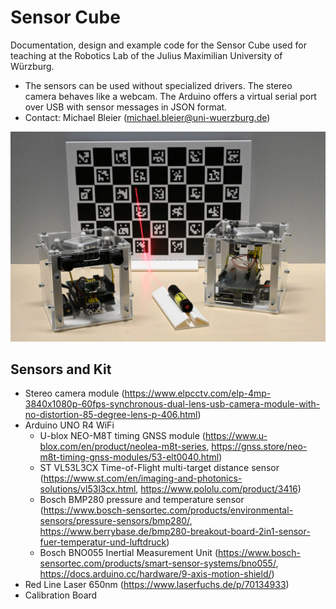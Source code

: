 # Sensor Cube
Documentation, design and example code for the Sensor Cube used for teaching at the Robotics Lab of the Julius Maximilian University of Würzburg.
* The sensors can be used without specialized drivers. The stereo camera behaves like a webcam. The Arduino offers a virtual serial port over USB with sensor messages in JSON format.
* Contact: Michael Bleier (michael.bleier@uni-wuerzburg.de)

![Image of Sensor Cube](doc/images/sensorcube.jpg?raw=true "Sensor Cube")

## Sensors and Kit
* Stereo camera module (https://www.elpcctv.com/elp-4mp-3840x1080p-60fps-synchronous-dual-lens-usb-camera-module-with-no-distortion-85-degree-lens-p-406.html)
* Arduino UNO R4 WiFi
  * U-blox NEO-M8T timing GNSS module (https://www.u-blox.com/en/product/neolea-m8t-series, https://gnss.store/neo-m8t-timing-gnss-modules/53-elt0040.html)
  * ST VL53L3CX Time-of-Flight multi-target distance sensor (https://www.st.com/en/imaging-and-photonics-solutions/vl53l3cx.html, https://www.pololu.com/product/3416)
  * Bosch BMP280 pressure and temperature sensor (https://www.bosch-sensortec.com/products/environmental-sensors/pressure-sensors/bmp280/, https://www.berrybase.de/bmp280-breakout-board-2in1-sensor-fuer-temperatur-und-luftdruck)
  * Bosch BNO055 Inertial Measurement Unit (https://www.bosch-sensortec.com/products/smart-sensor-systems/bno055/, https://docs.arduino.cc/hardware/9-axis-motion-shield/)
* Red Line Laser 650nm (https://www.laserfuchs.de/p/70134933)
* Calibration Board
